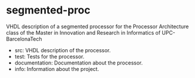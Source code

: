segmented-proc
==============

VHDL description of a segmented processor for the Processor Architecture class of the Master in Innovation and Research in Informatics of UPC-BarcelonaTech

* src: VHDL description of the processor.
* test: Tests for the processor.
* documentation: Documentation about the processor.
* info: Information about the project.
